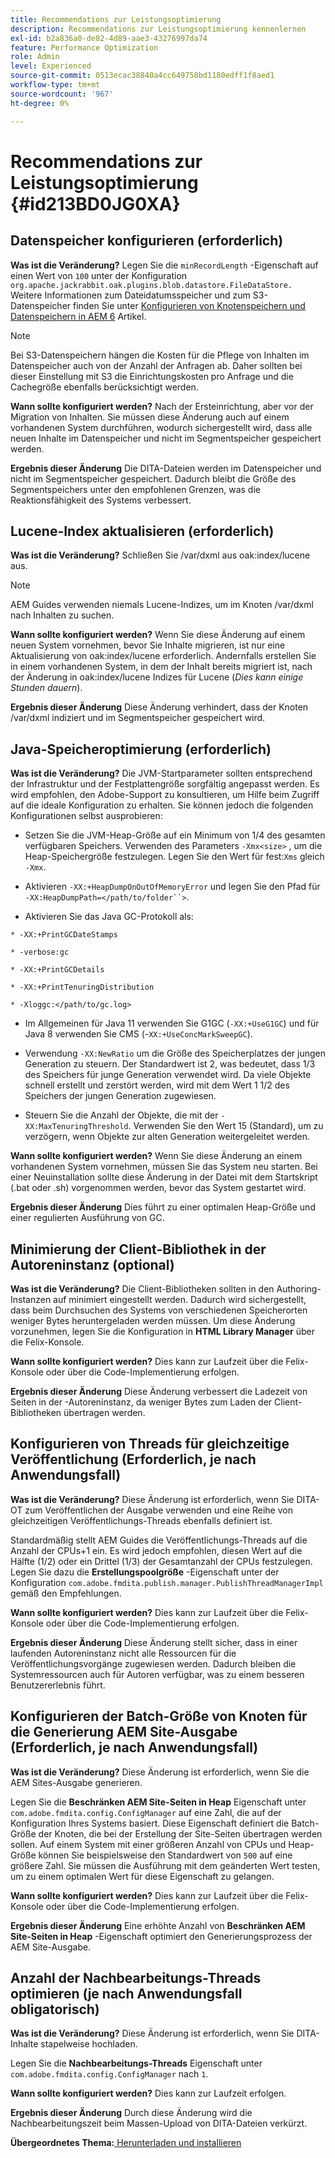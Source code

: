 ```yaml
---
title: Recommendations zur Leistungsoptimierung
description: Recommendations zur Leistungsoptimierung kennenlernen
exl-id: b2a836a0-de82-4d89-aae3-43276997da74
feature: Performance Optimization
role: Admin
level: Experienced
source-git-commit: 0513ecac38840a4cc649758bd1180edff1f8aed1
workflow-type: tm+mt
source-wordcount: '967'
ht-degree: 0%

---
```


# Recommendations zur Leistungsoptimierung {#id213BD0JG0XA}

## Datenspeicher konfigurieren \(erforderlich\)

**Was ist die Veränderung?**
Legen Sie die `minRecordLength` -Eigenschaft auf einen Wert von `100` unter der Konfiguration `org.apache.jackrabbit.oak.plugins.blob.datastore.FileDataStore.` Weitere Informationen zum Dateidatumsspeicher und zum S3-Datenspeicher finden Sie unter [Konfigurieren von Knotenspeichern und Datenspeichern in AEM 6](https://helpx.adobe.com/experience-manager/6-5/sites/deploying/using/data-store-config.html) Artikel.

>[!NOTE]
>
> Bei S3-Datenspeichern hängen die Kosten für die Pflege von Inhalten im Datenspeicher auch von der Anzahl der Anfragen ab. Daher sollten bei dieser Einstellung mit S3 die Einrichtungskosten pro Anfrage und die Cachegröße ebenfalls berücksichtigt werden.

**Wann sollte konfiguriert werden?**
Nach der Ersteinrichtung, aber vor der Migration von Inhalten. Sie müssen diese Änderung auch auf einem vorhandenen System durchführen, wodurch sichergestellt wird, dass alle neuen Inhalte im Datenspeicher und nicht im Segmentspeicher gespeichert werden.

**Ergebnis dieser Änderung**
Die DITA-Dateien werden im Datenspeicher und nicht im Segmentspeicher gespeichert. Dadurch bleibt die Größe des Segmentspeichers unter den empfohlenen Grenzen, was die Reaktionsfähigkeit des Systems verbessert.

## Lucene-Index aktualisieren \(erforderlich\)

**Was ist die Veränderung?**
Schließen Sie /var/dxml aus oak:index/lucene aus.

>[!NOTE]
>
> AEM Guides verwenden niemals Lucene-Indizes, um im Knoten /var/dxml nach Inhalten zu suchen.

**Wann sollte konfiguriert werden?**
Wenn Sie diese Änderung auf einem neuen System vornehmen, bevor Sie Inhalte migrieren, ist nur eine Aktualisierung von oak:index/lucene erforderlich. Andernfalls erstellen Sie in einem vorhandenen System, in dem der Inhalt bereits migriert ist, nach der Änderung in oak:index/lucene Indizes für Lucene \(*Dies kann einige Stunden dauern*\).

**Ergebnis dieser Änderung**
Diese Änderung verhindert, dass der Knoten /var/dxml indiziert und im Segmentspeicher gespeichert wird.

## Java-Speicheroptimierung \(erforderlich\)

**Was ist die Veränderung?**
Die JVM-Startparameter sollten entsprechend der Infrastruktur und der Festplattengröße sorgfältig angepasst werden. Es wird empfohlen, den Adobe-Support zu konsultieren, um Hilfe beim Zugriff auf die ideale Konfiguration zu erhalten. Sie können jedoch die folgenden Konfigurationen selbst ausprobieren:

- Setzen Sie die JVM-Heap-Größe auf ein Minimum von 1/4 des gesamten verfügbaren Speichers. Verwenden des Parameters `-Xmx<size>` , um die Heap-Speichergröße festzulegen. Legen Sie den Wert für fest:`Xms` gleich `-Xmx`.

- Aktivieren `-XX:+HeapDumpOnOutOfMemoryError` und legen Sie den Pfad für `-XX:HeapDumpPath=</path/to/folder``>`.

- Aktivieren Sie das Java GC-Protokoll als:

`* -XX:+PrintGCDateStamps`

`* -verbose:gc`

`* -XX:+PrintGCDetails`

`* -XX:+PrintTenuringDistribution`

`* -Xloggc:</path/to/gc.log>`

- Im Allgemeinen für Java 11 verwenden Sie G1GC \(`-XX:+UseG1GC`\) und für Java 8 verwenden Sie CMS \(-`XX:+UseConcMarkSweepGC`\).

- Verwendung `-XX:NewRatio` um die Größe des Speicherplatzes der jungen Generation zu steuern. Der Standardwert ist 2, was bedeutet, dass 1/3 des Speichers für junge Generation verwendet wird. Da viele Objekte schnell erstellt und zerstört werden, wird mit dem Wert 1 1/2 des Speichers der jungen Generation zugewiesen.

- Steuern Sie die Anzahl der Objekte, die mit der `-XX:MaxTenuringThreshold`. Verwenden Sie den Wert 15 \(Standard\), um zu verzögern, wenn Objekte zur alten Generation weitergeleitet werden.

**Wann sollte konfiguriert werden?**
Wenn Sie diese Änderung an einem vorhandenen System vornehmen, müssen Sie das System neu starten. Bei einer Neuinstallation sollte diese Änderung in der Datei mit dem Startskript \(.bat oder .sh\) vorgenommen werden, bevor das System gestartet wird.

**Ergebnis dieser Änderung**
Dies führt zu einer optimalen Heap-Größe und einer regulierten Ausführung von GC.

## Minimierung der Client-Bibliothek in der Autoreninstanz \(optional\)

**Was ist die Veränderung?**
Die Client-Bibliotheken sollten in den Authoring-Instanzen auf minimiert eingestellt werden. Dadurch wird sichergestellt, dass beim Durchsuchen des Systems von verschiedenen Speicherorten weniger Bytes heruntergeladen werden müssen. Um diese Änderung vorzunehmen, legen Sie die Konfiguration in **HTML Library Manager** über die Felix-Konsole.

**Wann sollte konfiguriert werden?**
Dies kann zur Laufzeit über die Felix-Konsole oder über die Code-Implementierung erfolgen.

**Ergebnis dieser Änderung**
Diese Änderung verbessert die Ladezeit von Seiten in der -Autoreninstanz, da weniger Bytes zum Laden der Client-Bibliotheken übertragen werden.

## Konfigurieren von Threads für gleichzeitige Veröffentlichung \(Erforderlich, je nach Anwendungsfall\)

**Was ist die Veränderung?**
Diese Änderung ist erforderlich, wenn Sie DITA-OT zum Veröffentlichen der Ausgabe verwenden und eine Reihe von gleichzeitigen Veröffentlichungs-Threads ebenfalls definiert ist.

Standardmäßig stellt AEM Guides die Veröffentlichungs-Threads auf die Anzahl der CPUs+1 ein. Es wird jedoch empfohlen, diesen Wert auf die Hälfte \(1/2\) oder ein Drittel \(1/3\) der Gesamtanzahl der CPUs festzulegen. Legen Sie dazu die **Erstellungspoolgröße** -Eigenschaft unter der Konfiguration `com.adobe.fmdita.publish.manager.PublishThreadManagerImpl` gemäß den Empfehlungen.

**Wann sollte konfiguriert werden?**
Dies kann zur Laufzeit über die Felix-Konsole oder über die Code-Implementierung erfolgen.

**Ergebnis dieser Änderung**
Diese Änderung stellt sicher, dass in einer laufenden Autoreninstanz nicht alle Ressourcen für die Veröffentlichungsvorgänge zugewiesen werden. Dadurch bleiben die Systemressourcen auch für Autoren verfügbar, was zu einem besseren Benutzererlebnis führt.

## Konfigurieren der Batch-Größe von Knoten für die Generierung AEM Site-Ausgabe \(Erforderlich, je nach Anwendungsfall\)

**Was ist die Veränderung?**
Diese Änderung ist erforderlich, wenn Sie die AEM Sites-Ausgabe generieren.

Legen Sie die **Beschränken AEM Site-Seiten in Heap** Eigenschaft unter `com.adobe.fmdita.config.ConfigManager` auf eine Zahl, die auf der Konfiguration Ihres Systems basiert. Diese Eigenschaft definiert die Batch-Größe der Knoten, die bei der Erstellung der Site-Seiten übertragen werden sollen. Auf einem System mit einer größeren Anzahl von CPUs und Heap-Größe können Sie beispielsweise den Standardwert von `500` auf eine größere Zahl. Sie müssen die Ausführung mit dem geänderten Wert testen, um zu einem optimalen Wert für diese Eigenschaft zu gelangen.

**Wann sollte konfiguriert werden?**
Dies kann zur Laufzeit über die Felix-Konsole oder über die Code-Implementierung erfolgen.

**Ergebnis dieser Änderung**
Eine erhöhte Anzahl von **Beschränken AEM Site-Seiten in Heap** -Eigenschaft optimiert den Generierungsprozess der AEM Site-Ausgabe.

## Anzahl der Nachbearbeitungs-Threads optimieren \(je nach Anwendungsfall obligatorisch\)

**Was ist die Veränderung?**
Diese Änderung ist erforderlich, wenn Sie DITA-Inhalte stapelweise hochladen.

Legen Sie die **Nachbearbeitungs-Threads** Eigenschaft unter `com.adobe.fmdita.config.ConfigManager` nach `1`.

**Wann sollte konfiguriert werden?**
Dies kann zur Laufzeit erfolgen.

**Ergebnis dieser Änderung**
Durch diese Änderung wird die Nachbearbeitungszeit beim Massen-Upload von DITA-Dateien verkürzt.

**Übergeordnetes Thema:**[ Herunterladen und installieren](download-install.md)

